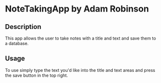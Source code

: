 # NoteTakingApp by Adam Robinson

## Description
This app allows the user to take notes with a title and text and save them to a database.

## Usage
To use simply type the text you'd like into the title and text areas and press the save button in the top right.